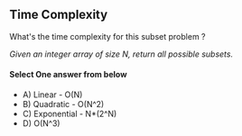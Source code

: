 <!-- Answer = e41f0549dd242e9738f161b95d6ab901 -->
## Time Complexity
What's the time complexity for this subset problem ?

_Given an integer array of size N, return all possible subsets._

#### Select One answer from below
- A) Linear - O(N)
- B) Quadratic - O(N^2)
- C) Exponential - N*(2^N)
- D) O(N^3)
